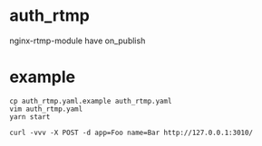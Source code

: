 # auth_rtmp

nginx-rtmp-module have on_publish

# example

```
cp auth_rtmp.yaml.example auth_rtmp.yaml
vim auth_rtmp.yaml
yarn start

curl -vvv -X POST -d app=Foo name=Bar http://127.0.0.1:3010/
```
